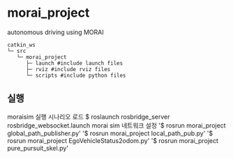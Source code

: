 # morai_project
autonomous driving using MORAI

```
catkin_ws
└─ src
   └─ morai_project
      ├─ launch #include launch files
      ├─ rviz #include rviz files
      └─ scripts #include python files

```

## 실행
moraisim 실행
시나리오 로드
$ roslaunch rosbridge_server rosbridge_websocket.launch
morai sim 네트워크 설정
'$ rosrun morai_project global_path_publisher.py'
'$ rosrun morai_project local_path_pub.py'
'$ rosrun morai_project EgoVehicleStatus2odom.py'
'$ rosrun morai_project pure_pursuit_skel.py'